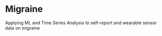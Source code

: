 # Migraine
Applying ML and Time Series Analysis to self-report and wearable sensor data on migraine
